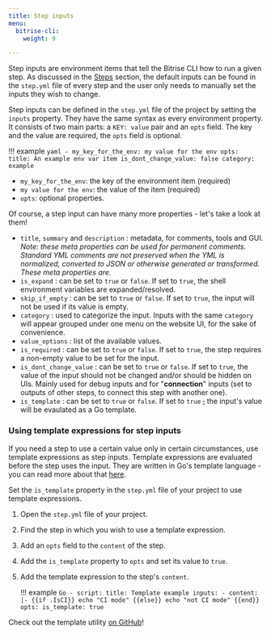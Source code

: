 ```yaml
---
title: Step inputs
menu:
  bitrise-cli:
    weight: 9

---
```

Step inputs are environment items that tell the Bitrise CLI how to run a given step. As discussed in the [Steps](/bitrise-cli/steps) section, the default inputs can be found in the `step.yml` file of every step and the user only needs to manually set the inputs they wish to change.

Step inputs can be defined in the `step.yml` file of the project by setting the `inputs` property. They have the same syntax as every environment property. It consists of two main parts: a `KEY: value` pair and an `opts` field. The key and the value are required, the `opts` field is optional.

!!! example
    ``` yaml
    - my_key_for_the_env: my value for the env
      opts:
        title: An example env var item
        is_dont_change_value: false
        category: example
    ```

- `my_key_for_the_env`: the key of the environment item (required)
- `my value for the env`: the value of the item (required)
- `opts`: optional properties.

Of course, a step input can have many more properties - let's take a look at them!

- `title`, `summary` and `description` : metadata, for comments, tools and GUI.
  _Note: these meta properties can be used for permanent comments. Standard YML comments
  are not preserved when the YML is normalized, converted to JSON or otherwise
  generated or transformed. These meta properties are._
- `is_expand` : can be set to `true` or `false`. If set to `true`, the shell environment variables are expanded/resolved.
- `skip_if_empty` : can be set to `true` or `false`. If set to `true`, the input will not be used if its value is empty.
- `category` : used to categorize the input. Inputs with the same `category` will appear grouped under one menu on the website UI, for the sake of convenience.
- `value_options` : list of the available values.
- `is_required` : can be set to `true` or `false`. If set to `true`, the step requires a non-empty value to be set for the input.
- `is_dont_change_value` : can be set to `true` or `false`. If set to `true`, the value of the input should not be changed and/or should be hidden on UIs. Mainly used for debug inputs and for "__connection__" inputs (set to outputs of other steps, to connect this step with another one).
- `is_template` : can be set to `true` or `false`. If set to `true` ~~,~~ the input's value will be evaulated as a Go template.

### Using template expressions for step inputs

If you need a step to use a certain value only in certain circumstances, use template expressions as step inputs. Template expressions are evaluated before the step uses the input. They are written in Go's template language - you can read more about that [here](https://golang.org/pkg/text/template/).

Set the `is_template` property in the `step.yml` file of your project to use template expressions.

1. Open the `step.yml` file of your project.

1. Find the step in which you wish to use a template expression.

1. Add an `opts` field to the `content` of the step.

1. Add the `is_template` property to `opts` and set its value to `true`.

1. Add the template expression to the step's `content`.

    !!! example
        ``` Go
        - script:
          title: Template example
          inputs:
          - content: |-
              {{if .IsCI}}
              echo "CI mode"
              {{else}}
              echo "not CI mode"
              {{end}}
            opts:
              is_template: true
        ```

Check out the template utility [on GitHub](https://github.com/bitrise-io/bitrise/blob/master/bitrise/template_util.go#L17)!